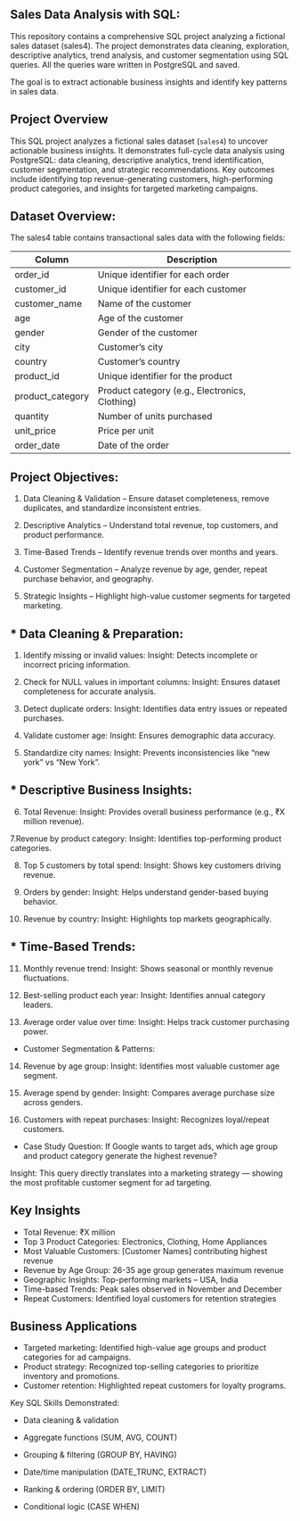 ## Sales Data Analysis with SQL:

This repository contains a comprehensive SQL project analyzing a fictional sales dataset (sales4). The project demonstrates data cleaning, exploration, descriptive analytics, trend analysis, and customer segmentation using SQL queries. All the queries ware written in PostgreSQL and saved.

The goal is to extract actionable business insights and identify key patterns in sales data.

## Project Overview
This SQL project analyzes a fictional sales dataset (`sales4`) to uncover actionable business insights. 
It demonstrates full-cycle data analysis using PostgreSQL: data cleaning, descriptive analytics, trend identification, customer segmentation, and strategic recommendations.
Key outcomes include identifying top revenue-generating customers, high-performing product categories, and insights for targeted marketing campaigns.


## Dataset Overview:

The sales4 table contains transactional sales data with the following fields:

| Column            | Description                                    |
| ----------------- | ---------------------------------------------- |
| order\_id         | Unique identifier for each order               |
| customer\_id      | Unique identifier for each customer            |
| customer\_name    | Name of the customer                           |
| age               | Age of the customer                            |
| gender            | Gender of the customer                         |
| city              | Customer’s city                                |
| country           | Customer’s country                             |
| product\_id       | Unique identifier for the product              |
| product\_category | Product category (e.g., Electronics, Clothing) |
| quantity          | Number of units purchased                      |
| unit\_price       | Price per unit                                 |
| order\_date       | Date of the order                              |


## Project Objectives:

1. Data Cleaning & Validation – Ensure dataset completeness, remove duplicates, and standardize inconsistent entries.

2. Descriptive Analytics – Understand total revenue, top customers, and product performance.

3. Time-Based Trends – Identify revenue trends over months and years.

4. Customer Segmentation – Analyze revenue by age, gender, repeat purchase behavior, and geography.

5. Strategic Insights – Highlight high-value customer segments for targeted marketing.

## * Data Cleaning & Preparation:

1. Identify missing or invalid values:
Insight: Detects incomplete or incorrect pricing information.

2. Check for NULL values in important columns:
Insight: Ensures dataset completeness for accurate analysis.

3. Detect duplicate orders:
Insight: Identifies data entry issues or repeated purchases.

4. Validate customer age:
Insight: Ensures demographic data accuracy.

5. Standardize city names:
Insight: Prevents inconsistencies like “new york” vs “New York”.

## * Descriptive Business Insights:

6. Total Revenue:
Insight: Provides overall business performance (e.g., ₹X million revenue).

7.Revenue by product category:
Insight: Identifies top-performing product categories.

8. Top 5 customers by total spend:
Insight: Shows key customers driving revenue.

9. Orders by gender:
Insight: Helps understand gender-based buying behavior.

10. Revenue by country:
Insight: Highlights top markets geographically.

## * Time-Based Trends:

 11. Monthly revenue trend:
 Insight: Shows seasonal or monthly revenue fluctuations.

 12.  Best-selling product each year:
 Insight: Identifies annual category leaders.

13. Average order value over time:
Insight: Helps track customer purchasing power.

* Customer Segmentation & Patterns:

14. Revenue by age group:
Insight: Identifies most valuable customer age segment.

15. Average spend by gender:
Insight: Compares average purchase size across genders.

16. Customers with repeat purchases:
Insight: Recognizes loyal/repeat customers.

* Case Study Question: If Google wants to target ads, which age group and product category generate the highest revenue?
  
Insight: This query directly translates into a marketing strategy — showing the most profitable customer segment for ad targeting.

## Key Insights
- Total Revenue: ₹X million
- Top 3 Product Categories: Electronics, Clothing, Home Appliances
- Most Valuable Customers: [Customer Names] contributing highest revenue
- Revenue by Age Group: 26-35 age group generates maximum revenue
- Geographic Insights: Top-performing markets – USA, India
- Time-based Trends: Peak sales observed in November and December
- Repeat Customers: Identified loyal customers for retention strategies



## Business Applications
- Targeted marketing: Identified high-value age groups and product categories for ad campaigns.
- Product strategy: Recognized top-selling categories to prioritize inventory and promotions.
- Customer retention: Highlighted repeat customers for loyalty programs.




Key SQL Skills Demonstrated:

* Data cleaning & validation

* Aggregate functions (SUM, AVG, COUNT)

* Grouping & filtering (GROUP BY, HAVING)

* Date/time manipulation (DATE_TRUNC, EXTRACT)

* Ranking & ordering (ORDER BY, LIMIT)

* Conditional logic (CASE WHEN)

